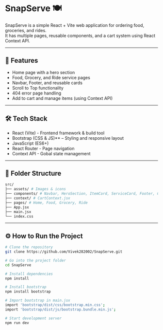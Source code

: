 # SnapServe 🍽️

SnapServe is a simple React + Vite web application for ordering food, groceries, and rides.  
It has multiple pages, reusable components, and a cart system using React Context API.

---

## 🚀 Features
- Home page with a hero section
- Food, Grocery, and Ride service pages
- Navbar, Footer, and reusable cards
- Scroll to Top functionality
- 404 error page handling
- Add to cart and manage items (using Context API)

---

## 🛠 Tech Stack
- React (Vite) - Frontend framework & build tool
- Bootstrap (CSS & JS)** – Styling and responsive layout
- JavaScript (ES6+)
- React Router - Page navigation
- Context API - Gobal state management

---


## 📂 Folder Structure
```bash
src/
├── assets/ # Images & icons
├── components/ # Navbar, HeroSection, ItemCard, ServiceCard, Footer, Cart, ScrollToTop, NotFound
├── context/ # CartContext.jsx
├── pages/ # Home, Food, Grocery, Ride
├── App.jsx
├── main.jsx
└── index.css
```


---

## ⚙️ How to Run the Project
```bash
# Clone the repository
git clone https://github.com/Vivek282002/SnapServe.git

# Go into the project folder
cd SnapServe

# Install dependencies
npm install

# Install bootstrap
npm install bootstrap

# Import bootstrap in main.jsx
import 'bootstrap/dist/css/bootstrap.min.css';
import 'bootstrap/dist/js/bootstrap.bundle.min.js';

# Start development server
npm run dev
```
